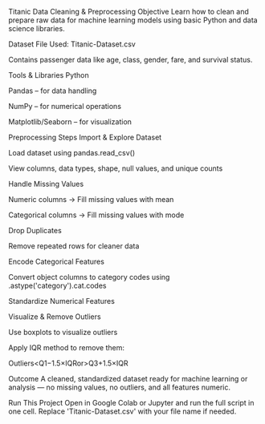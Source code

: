 Titanic Data Cleaning & Preprocessing
Objective
Learn how to clean and prepare raw data for machine learning models using basic Python and data science libraries.

Dataset
File Used: Titanic-Dataset.csv

Contains passenger data like age, class, gender, fare, and survival status.

Tools & Libraries
Python

Pandas – for data handling

NumPy – for numerical operations

Matplotlib/Seaborn – for visualization

Preprocessing Steps
Import & Explore Dataset

Load dataset using pandas.read_csv()

View columns, data types, shape, null values, and unique counts

Handle Missing Values

Numeric columns → Fill missing values with mean

Categorical columns → Fill missing values with mode

Drop Duplicates

Remove repeated rows for cleaner data

Encode Categorical Features

Convert object columns to category codes using .astype('category').cat.codes

Standardize Numerical Features

Visualize & Remove Outliers

Use boxplots to visualize outliers

Apply IQR method to remove them:

Outliers<Q1−1.5×IQRor>Q3+1.5×IQR

Outcome
A cleaned, standardized dataset ready for machine learning or analysis — no missing values, no outliers, and all features numeric.

Run This Project
Open in Google Colab or Jupyter and run the full script in one cell. Replace 'Titanic-Dataset.csv' with your file name if needed.
